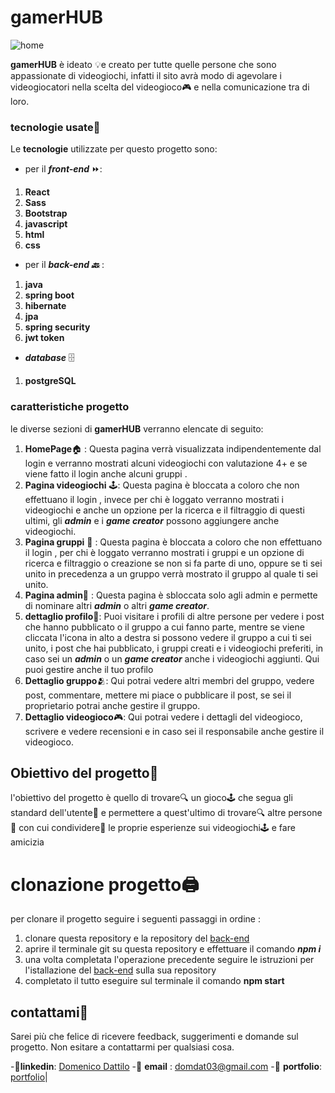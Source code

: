 # gamerHUB
![home](https://github.com/domenico2003/Capstone-Project-FE/assets/121806951/e6fa7e96-e0f0-440e-8b88-173280e0733d)



**gamerHUB**  è ideato 💡e creato per tutte quelle persone che sono  appassionate di videogiochi, infatti il sito avrà modo di agevolare i videogiocatori nella scelta del videogioco🎮 e nella comunicazione tra di loro.

### tecnologie usate🤖
Le **tecnologie** utilizzate per questo progetto sono:
 - per il ***front-end*** ⏩:
 1. **React**
 2. **Sass**
 3. **Bootstrap**
 4. **javascript**
 5. **html**
 6. **css**
 - per il ***back-end 🔙*** :
1. **java**
 2.  **spring boot**
 3. **hibernate**
 4.  **jpa**
 5. **spring security**
 6. **jwt token**
- ***database*** 🗄️
1.  **postgreSQL** 
### caratteristiche progetto

le diverse sezioni di **gamerHUB**  verranno elencate di seguito:

 1. **HomePage**🏠 :
 Questa pagina  verrà visualizzata indipendentemente dal login  e verranno mostrati alcuni videogiochi con valutazione 4+  e se viene fatto il login anche alcuni gruppi .
 2. **Pagina videogiochi** 🕹️:
Questa pagina  è bloccata  a coloro che non effettuano il login , invece per chi è loggato verranno mostrati i videogiochi   e anche un opzione per la ricerca e il filtraggio di questi ultimi, gli ***admin*** e i ***game creator*** possono aggiungere anche videogiochi.
 3. **Pagina gruppi**  👥 :
  Questa pagina   è bloccata  a coloro che non effettuano il login ,  per chi è loggato verranno mostrati i gruppi e un opzione di ricerca e filtraggio o creazione se non si fa parte di uno, oppure se ti sei unito in precedenza a un gruppo verrà mostrato il gruppo al quale ti sei unito.
  4. **Pagina admin**🫡  :
  Questa pagina è sbloccata solo agli admin e permette di nominare altri ***admin*** o altri ***game creator***.
  5. **dettaglio profilo**👤:
  Puoi visitare i profili di altre persone per vedere i post che hanno pubblicato o il gruppo a cui fanno parte, mentre se viene cliccata l'icona in alto a destra si possono vedere  il gruppo a cui ti sei unito, i post che hai pubblicato, i gruppi creati e i videogiochi preferiti, in caso sei un ***admin*** o un ***game creator*** anche i videogiochi aggiunti. Qui puoi  gestire anche il tuo profilo
6. **Dettaglio gruppo**🫂:
Qui potrai vedere altri membri del gruppo, vedere post, commentare, mettere mi piace o pubblicare il post, se sei il proprietario potrai anche gestire il gruppo.
7. **Dettaglio videogioco**🎮:
Qui potrai vedere i dettagli del videogioco, scrivere e vedere recensioni e in caso sei il responsabile anche gestire il videogioco.

## Obiettivo del progetto🎯

l'obiettivo del progetto è quello di trovare🔍 un gioco🕹️ che segua gli standard dell'utente👤 e permettere a quest'ultimo di trovare🔍 altre persone👥 con cui condividere🔁  le proprie esperienze sui videogiochi🕹️ e fare amicizia

# clonazione progetto🖨️
 per clonare il progetto seguire i seguenti passaggi in ordine :
 1. clonare questa repository  e la repository del [back-end](https://github.com/domenico2003/Capstone-Project-BE) 
 2. aprire il terminale git su questa repository e effettuare il comando ***npm i*** 
 3. una volta completata l'operazione precedente seguire le istruzioni per l'istallazione del  [back-end](https://github.com/domenico2003/Capstone-Project-BE) sulla sua repository 
 4.  completato il tutto eseguire sul terminale il comando **npm start**

## contattami📲
Sarei più che felice di ricevere feedback, suggerimenti e domande sul progetto. Non esitare a contattarmi per qualsiasi cosa.

-👥**linkedin**: [Domenico Dattilo](https://www.linkedin.com/in/domenico-dattilo/)       -📧  **email** :   domdat03@gmail.com    -📒 **portfolio**: [portfolio](portfolio)|


